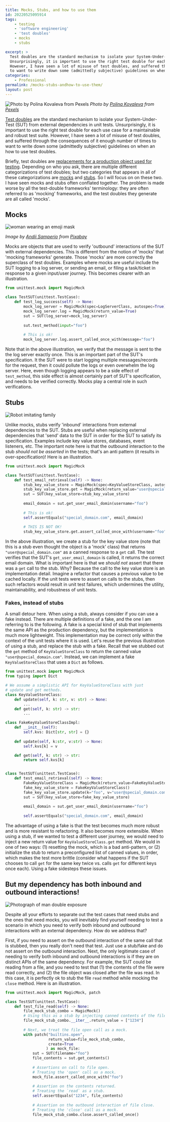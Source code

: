 ```yaml
---
title: Mocks, Stubs, and how to use them
id: 20220525095914
tags:
    - testing
    - 'software engineering'
    - 'test doubles'
    - mocks
    - stubs

excerpt: >
  Test doubles are the standard mechanism to isolate your System-Under-Test (SUT) from external dependencies in unit tests.
  Unsurprisingly, it is important to use the right test double for each use case for a maintainable and robust test suite.
  However, I have seen a lot of misuse of test doubles, and suffered through the consequences of it enough number of times
  to want to write down some (admittedly subjective) guidelines on when an how to use test doubles. 
categories:
    - Professional
permalink: /mocks-stubs-andhow-to-use-them/
layout: post
---
```


![Photo by Polina Kovaleva from Pexels](/images/masquerade-masks.jpg)
_Photo by [Polina Kovaleva](https://www.pexels.com/@polina-kovaleva?utm_content=attributionCopyText&utm_medium=referral&utm_source=pexels) from [Pexels](https://www.pexels.com/photo/close-up-of-masquerade-masks-on-purple-background-8404608/?utm_content=attributionCopyText&utm_medium=referral&utm_source=pexels)_

[Test doubles](https://en.wikipedia.org/wiki/Test_double) are the standard mechanism to isolate your System-Under-Test (SUT) from external dependencies in unit tests. Unsurprisingly, it is important to use the right test double for each use case for a maintainable and robust test suite. However, I have seen a lot of misuse of test doubles, and suffered through the consequences of it enough number of times to want to write down some (admittedly subjective) guidelines on when an how to use test doubles. 

Briefly, test doubles are [replacements for a production object used for testing](https://martinfowler.com/bliki/TestDouble.html). Depending on who you ask, there are multiple different categorizations of test doubles; but two categories that appears in all of these categorizations are [mocks](https://en.wikipedia.org/wiki/Mock_object) and [stubs](https://en.wikipedia.org/wiki/Test_stub). So I will focus on on these two. I have seen mocks and stubs often conflated together. The problem is made worse by all the test-double frameworks' terminology: they are often referred to as 'mocking' frameworks, and the test doubles they generate are all called 'mocks'. 

## Mocks

![woman wearing an emoji mask](/images/woman-wearing-emoji-mask.jpg)

_Image by [Andii Samperio](https://pixabay.com/users/5697702-5697702/?utm_source=link-attribution&amp;utm_medium=referral&amp;utm_campaign=image&amp;utm_content=2428737) from [Pixabay](https://pixabay.com/?utm_source=link-attribution&amp;utm_medium=referral&amp;utm_campaign=image&amp;utm_content=2428737)_


Mocks are objects that are used to verify 'outbound' interactions of the SUT with external dependencies. This is different from the notion of 'mocks' that 'mocking frameworks' generate. Those 'mocks' are more correctly the superclass of test doubles.
Examples where mocks are useful include the SUT logging to a log server, or sending an email, or filing a task/ticket in response to a given input/user journey. This becomes clearer with an illustration.

```python
from unittest.mock import MagicMock

class TestSUT(unittest.TestCase):
    def test_log_success(self) -> None:
        mock_log_server = MagicMock(spec=LogServerClass, autospec=True)
        mock_log_server.log = MagicMock(return_value=True)
        sut = SUT(log_server=mock_log_server)
        
        sut.test_method(input="foo")
        
        # This is ok!
        mock_log_server.log.assert_called_once_with(message="foo")

```

Note that in the above illustration, we verify that the message is sent to the the log server exactly once. This is an important part of the SUT's specification. It the SUT were to start logging multiple messages/records for the request, then it could pollute the logs or even overwhelm the log server. Here, even though logging appears to be a side effect of `test_method`, this side effect is almost certainly part of SUT's specification, and needs to be verified correctly. Mocks play a central role in such verifications.

## Stubs

![Robot imitating family](/images/robot-imitating-family.jpg)

Unlike mocks, stubs verify 'inbound' interactions from external dependencies to the SUT. Stubs are useful when replacing external dependencies that 'send' data to the SUT in order for the SUT to satisfy its specification. Examples include key value stores, databases, event listeners, etc. The important note here is that the outbound interaction to the stub _should not be asserted_ in the tests; that's an anti pattern (it results in over-specification)! Here is an illustration.

```python
from unittest.mock import MagicMock

class TestSUT(unittest.TestCase):
    def test_email_retrieval(self) -> None:
        stub_key_value_store = MagicMock(spec=KeyValueStoreClass, autospec=True)
        stub_key_value_store.get = MagicMock(return_value="user@special_domain.com")
        sut = SUT(key_value_store=stub_key_value_store)
        
        email_domain = sut.get_user_email_domin(username="foo")
        
        # This is ok!
        self.assertEquals("special_domain.com", email_domain)
        
        # THIS IS NOT OK!
        stub_key_value_store.get.assert_called_once_with(username="foo")

```
In the above illustration, we create a stub for the key value store (note that this is a stub even thought the object is a 'mock' class) that returns `"user@special_domain.com"` as a canned response to a `get` call. The test verifies that the SUT's `get_user_email_domain` is called, it returns the correct email domain. What is important here is that we _should not_ assert that there was a `get` call to the stub. Why? Because the call to the key value store is an implementation detail. Imagine a refactor that causes a previous value to be cached locally. If the unit tests were to assert on calls to the stubs, then such refactors would result in unit test failures, which undermines the utility, maintainability, and robustness of unit tests.

### Fakes, instead of stubs

A small detour here. When using a stub, always consider if you can use a fake instead. There are multiple definitions of a fake, and the one I am referring to is the following. A fake is a special kind of stub that implements the same API as the production dependency, but the implementation is much more lightweight. This implementation may be correct only within the context of the unit tests where it is used. Let's reuse the previous illustration of using a stub, and replace the stub with a fake. Recall that we stubbed out the `get` method of `KeyValueStoreClass` to return the canned value `"user@special_domain.com"`. Instead, we can implement a fake `KeyValueStoreClass` that uses a `Dict` as follows.

```python
from unittest.mock import MagicMock
from typing import Dict

# We assume a simplistic API for KeyValueStoreClass with just
# update and get methods.
class KeyValueStoreClass:
    def update(self, k: str, v: str) -> None:
        ...
    def get(self, k: str) -> str:
        ...

class FakeKeyValueStoreClassImpl:
    def __init__(self):
        self.kvs: Dict[str, str] = {}
    
    def update(self, k:str, v:str) -> None:
        self.kvs[k] = v

    def get(self, k: str) -> str:
        return self.kvs[k]


class TestSUT(unittest.TestCase):
    def test_email_retrieval(self) -> None:
        FakeKeyValueStoreClass = MagicMock(return_value=FakeKeyValueStoreClassImpl())
        fake_key_value_store = FakeKeyValueStoreClass()
        fake_key_value_store.update(k="foo", v="user@special_domain.com")
        sut = SUT(key_value_store=fake_key_value_store)
        
        email_domain = sut.get_user_email_domin(username="foo")
        
        self.assertEquals("special_domain.com", email_domain)
```

The advantage of using a fake is that the test becomes much more robust and is more resistant to refactoring. It also becomes more extensible. When using a stub, if we wanted to test a different user journey, we would need to inject a new return value for `KeyValueStoreClass.get` method. We would in one of two ways:  (1) resetting the mock, which is a bad anti-pattern, or (2) initialize the stub to return a preconfigured list of canned values, in order, which makes the test more brittle (consider what happens if the SUT chooses to call `get` for the same key twice vs. calls `get` for different keys once each). Using a fake sidesteps these issues.

## But my dependency has both inbound and outbound interactions!

![Photograph of man double exposure](/images/man-double-exposed-photo.jpg)

Despite all your efforts to separate out the test cases that need stubs and the ones that need mocks, you will inevitably find yourself needing to test a scenario in which you need to verify both inbound and outbound interactions with an external dependency. How do we address that? 

First, if you need to assert on the outbound interaction of the same call that is stubbed, then you really don't need that test. Just use a stub/fake and do not assert on the outbound interaction. Next, the only legitimate case of needing to verify both inbound and outbound interactions is if they are on distinct APIs of the same dependency. For example, the SUT could be reading from a file, and you need to test that (1) the contents of the file were read correctly, and (2) the file object was closed after the file was read. In this case, it is perfectly ok to stub the file `read` method while mocking the `close` method. Here is an illustration.
```python
from unittest.mock import MagicMock, patch

class TestSUT(unittest.TestCase):
    def test_file_read(self) -> None:
        file_mock_stub_combo = MagicMock()
        # Using this as a stub by injecting canned contents of the file
        file_mock_stub_combo.__iter__.return_value = ["1234"]
        
        # Next, we treat the file open call as a mock.
        with patch("builtins.open",
                   return_value=file_mock_stub_combo, 
                   create=True
                  ) as mock_file:
            sut = SUT(filename="foo")
            file_contents = sut.get_contents()
            
            # Assertions on call to file open.
            # Treating the 'open' call as a mock.
            mock_file.assert_called_once_with("foo")
        
            # Assertion on the contents returned.
            # Treating the `read` as a stub.
            self.assertEquals("1234", file_contents)
        
            # Assertion on the outbound interaction of file close.
            # Treating the 'close' call as a mock.
            file_mock_stub_combo.close.assert_called_once()
```

